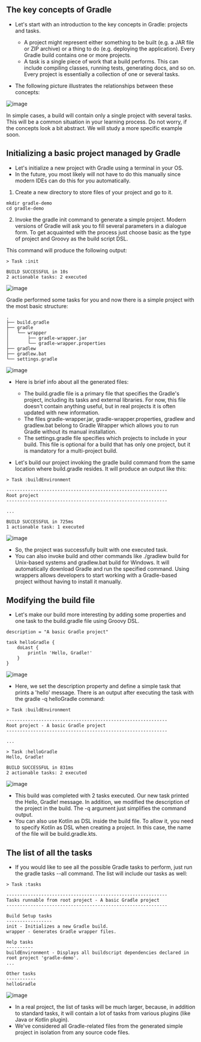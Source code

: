 ## The key concepts of Gradle
- Let's start with an introduction to the key concepts in Gradle: projects and tasks.
  - A project might represent either something to be built (e.g. a JAR file or ZIP archive) or a thing to do (e.g. deploying the application). Every Gradle build contains one or more projects.
  - A task is a single piece of work that a build performs. This can include compiling classes, running tests, generating docs, and so on. Every project is essentially a collection of one or several tasks.

- The following picture illustrates the relationships between these concepts:

![image](https://user-images.githubusercontent.com/92832451/186942125-799112f5-85a8-490d-a104-90a0c90b8d9d.png)

In simple cases, a build will contain only a single project with several tasks. This will be a common situation in your learning process. Do not worry, if the concepts look a bit abstract. We will study a more specific example soon.

## Initializing a basic project managed by Gradle
- Let's initialize a new project with Gradle using a terminal in your OS.
- In the future, you most likely will not have to do this manually since modern IDEs can do this for you automatically.

1. Create a new directory to store files of your project and go to it.
```
mkdir gradle-demo
cd gradle-demo
```

2. Invoke the gradle init command to generate a simple project. Modern versions of Gradle will ask you to fill several parameters in a dialogue form. To get acquainted with the process just choose basic as the type of project and Groovy as the build script DSL.

This command will produce the following output:
```
> Task :init

BUILD SUCCESSFUL in 10s
2 actionable tasks: 2 executed
```

![image](https://user-images.githubusercontent.com/92832451/187195915-bb03fa82-0046-42b8-949a-f57e48224dd8.png)



Gradle performed some tasks for you and now there is a simple project with the most basic structure:

```
.
├── build.gradle
├── gradle
│   └── wrapper
│       ├── gradle-wrapper.jar
│       └── gradle-wrapper.properties
├── gradlew
├── gradlew.bat
└── settings.gradle
```

![image](https://user-images.githubusercontent.com/92832451/187196245-3f3c022c-7b46-4d2d-a274-22111c19a2c0.png)



- Here is brief info about all the generated files:
  - The build.gradle file is a primary file that specifies the Gradle's project, including its tasks and external libraries. For now, this file doesn't contain anything useful, but in real projects it is often updated with new information.
  - The files gradle-wrapper.jar, gradle-wrapper.properties, gradlew and gradlew.bat belong to Gradle Wrapper which allows you to run Gradle without its manual installation.
  - The settings.gradle file specifies which projects to include in your build. This file is optional for a build that has only one project, but it is mandatory for a multi-project build.

- Let's build our project invoking the gradle build command from the same location where build.gradle resides. It will produce an output like this:

```
> Task :buildEnvironment

------------------------------------------------------------
Root project
------------------------------------------------------------

...

BUILD SUCCESSFUL in 725ms
1 actionable task: 1 executed
```

![image](https://user-images.githubusercontent.com/92832451/187196903-4999800c-4d05-4f66-9d02-77672570796f.png)



- So, the project was successfully built with one executed task.
- You can also invoke build and other commands like ./gradlew build for Unix-based systems and gradlew.bat build for Windows. It will automatically download Gradle and run the specified command. Using wrappers allows developers to start working with a Gradle-based project without having to install it manually.

## Modifying the build file
- Let's make our build more interesting by adding some properties and one task to the build.gradle file using Groovy DSL.

```
description = "A basic Gradle project"

task helloGradle {
    doLast {
        println 'Hello, Gradle!'
    }
}
```

![image](https://user-images.githubusercontent.com/92832451/187197370-7c7462bd-9b9a-4bfe-a303-76ff2954f0a1.png)


- Here, we set the description property and define a simple task that prints a 'hello' message. There is an output after executing the task with the gradle -q helloGradle command:
```
> Task :buildEnvironment

------------------------------------------------------------
Root project - A basic Gradle project
------------------------------------------------------------

...

> Task :helloGradle
Hello, Gradle!

BUILD SUCCESSFUL in 831ms
2 actionable tasks: 2 executed
```

![image](https://user-images.githubusercontent.com/92832451/187197674-4c9d0832-5312-490c-b420-cc24755bbddc.png)


- This build was completed with 2 tasks executed. Our new task printed the Hello, Gradle! message. In addition, we modified the description of the project in the build. The -q argument just simplifies the command output.
- You can also use Kotlin as DSL inside the build file. To allow it, you need to specify Kotlin as DSL when creating a project. In this case, the name of the file will be build.gradle.kts.

## The list of all the tasks
- If you would like to see all the possible Gradle tasks to perform, just run the gradle tasks --all command. The list will include our tasks as well:

```
> Task :tasks

------------------------------------------------------------
Tasks runnable from root project - A basic Gradle project
------------------------------------------------------------

Build Setup tasks
-----------------
init - Initializes a new Gradle build.
wrapper - Generates Gradle wrapper files.

Help tasks
----------
buildEnvironment - Displays all buildscript dependencies declared in root project 'gradle-demo'.
...

Other tasks
-----------
helloGradle
```

![image](https://user-images.githubusercontent.com/92832451/187198070-d35cbe3a-62c7-45cc-99f7-4d58fca85afc.png)



- In a real project, the list of tasks will be much larger, because, in addition to standard tasks, it will contain a lot of tasks from various plugins (like Java or Kotlin plugin).
- We've considered all Gradle-related files from the generated simple project in isolation from any source code files.
